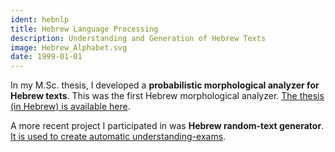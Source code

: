 ```yaml
---
ident: hebnlp
title: Hebrew Language Processing
description: Understanding and Generation of Hebrew Texts
image: Hebrew_Alphabet.svg
date: 1999-01-01
---
```

In my M.Sc. thesis, I developed a
**probabilistic morphological analyzer for Hebrew texts**.
This was the first Hebrew morphological analyzer.
[The thesis (in Hebrew) is available here][1].

A more recent project I participated in was 
**Hebrew random-text generator**.
[It is used to create automatic understanding-exams][2].

[1]: {{site.baseurl}}/bxi/mcht/MScErelSegal1999.doc
[2]: http://woland.ph.biu.ac.il/?page_id=154
